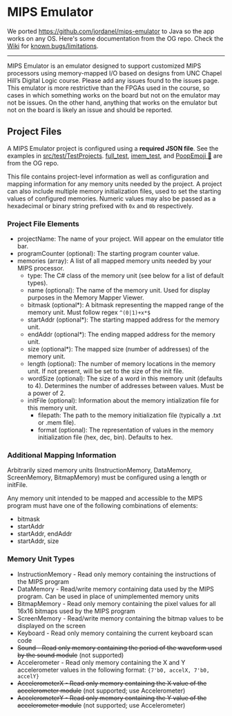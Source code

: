 # MIPS Emulator

We ported https://github.com/jordanel/mips-emulator to Java so the app works on any OS. Here's some documentation from the OG repo. Check the [Wiki](https://github.com/madiali/mips-emulator/wiki) for [known bugs/limitations](https://github.com/madiali/mips-emulator/wiki/Known-bugs-and-limitations).

---

MIPS Emulator is an emulator designed to support customized MIPS processors using memory-mapped I/O based on designs from UNC Chapel Hill’s Digital Logic course. Please add any issues found to the issues page. This emulator is more restrictive than the FPGAs used in the course, so cases in which something works on the board but not on the emulator may not be issues. On the other hand, anything that works on the emulator but not on the board is likely an issue and should be reported.

## Project Files ##

A MIPS Emulator project is configured using a **required JSON file**. See the examples in [src/test/TestProjects](https://github.com/madiali/mips-emulator/tree/main/src/test/TestProjects). [full_test](https://github.com/madiali/mips-emulator/tree/main/src/test/TestProjects/full_test), [imem_test](https://github.com/madiali/mips-emulator/tree/main/src/test/TestProjects/imem_test), and [PoopEmoji 💩](https://github.com/madiali/mips-emulator/tree/main/src/test/TestProjects/PoopEmoji) are from the OG repo.

This file contains project-level information as well as configuration and mapping information for any memory units needed by the project. A project can also include multiple memory initialization files, used to set the starting values of configured memories. Numeric values may also be passed as a hexadecimal or binary string prefixed with `0x` and `0b` respectively.

### Project File Elements ###

- projectName: The name of your project. Will appear on the emulator title bar.
- programCounter (optional): The starting program counter value.
- memories (array): A list of all mapped memory units needed by your MIPS processor.
    - type: The C# class of the memory unit (see below for a list of default types).
    - name (optional): The name of the memory unit. Used for display purposes in the Memory Mapper Viewer.
    - bitmask (optional*): A bitmask representing the mapped range of the memory unit. Must follow regex `^(0|1)+x*$`
    - startAddr (optional*): The starting mapped address for the memory unit.
    - endAddr (optional*): The ending mapped address for the memory unit.
    - size (optional*): The mapped size (number of addresses) of the memory unit.
    - length (optional): The number of memory locations in the memory unit. If not present, will be set to the size of the init file.
    - wordSize (optional): The size of a word in this memory unit (defaults to 4). Determines the number of addresses between values. Must be a power of 2.
    - initFile (optional): Information about the memory intialization file for this memory unit.
        - filepath: The path to the memory initialization file (typically a .txt or .mem file).
        - format (optional): The representation of values in the memory initialization file (hex, dec, bin). Defaults to hex.

### Additional Mapping Information ###

Arbitrarily sized memory units (InstructionMemory, DataMemory, ScreenMemory, BitmapMemory) must be configured using a length or initFile.

Any memory unit intended to be mapped and accessible to the MIPS program must have one of the following combinations of elements:
- bitmask
- startAddr
- startAddr, endAddr
- startAddr, size

### Memory Unit Types ###

- InstructionMemory - Read only memory containing the instructions of the MIPS program
- DataMemory - Read/write memory containing data used by the MIPS program. Can be used in place of unimplemented memory units
- BitmapMemory - Read only memory containing the pixel values for all 16x16 bitmaps used by the MIPS program
- ScreenMemory - Read/write memory containing the bitmap values to be displayed on the screen
- Keyboard - Read only memory containing the current keyboard scan code
- ~~Sound - Read only memory containing the period of the waveform used by the sound module~~ (not supported)
- Accelerometer - Read only memory containing the X and Y accelerometer values in the following format: `{7'b0, accelX, 7'b0, accelY}`
- ~~AccelerometerX - Read only memory containing the X value of the accelerometer module~~ (not supported; use Accelerometer)
- ~~AccelerometerY - Read only memory containing the Y value of the accelerometer module~~ (not supported; use Accelerometer)
